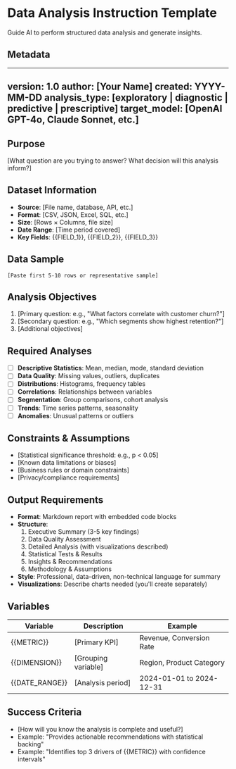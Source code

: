 # Data Analysis Instruction Template
Guide AI to perform structured data analysis and generate insights.

## Metadata
---
version: 1.0
author: [Your Name]
created: YYYY-MM-DD
analysis_type: [exploratory | diagnostic | predictive | prescriptive]
target_model: [OpenAI GPT-4o, Claude Sonnet, etc.]
---

## Purpose
[What question are you trying to answer? What decision will this analysis inform?]

## Dataset Information
- **Source**: [File name, database, API, etc.]
- **Format**: [CSV, JSON, Excel, SQL, etc.]
- **Size**: [Rows × Columns, file size]
- **Date Range**: [Time period covered]
- **Key Fields**: {{FIELD_1}}, {{FIELD_2}}, {{FIELD_3}}

## Data Sample
```
[Paste first 5-10 rows or representative sample]
```

## Analysis Objectives
1. [Primary question: e.g., "What factors correlate with customer churn?"]
2. [Secondary question: e.g., "Which segments show highest retention?"]
3. [Additional objectives]

## Required Analyses
- [ ] **Descriptive Statistics**: Mean, median, mode, standard deviation
- [ ] **Data Quality**: Missing values, outliers, duplicates
- [ ] **Distributions**: Histograms, frequency tables
- [ ] **Correlations**: Relationships between variables
- [ ] **Segmentation**: Group comparisons, cohort analysis
- [ ] **Trends**: Time series patterns, seasonality
- [ ] **Anomalies**: Unusual patterns or outliers

## Constraints & Assumptions
- [Statistical significance threshold: e.g., p < 0.05]
- [Known data limitations or biases]
- [Business rules or domain constraints]
- [Privacy/compliance requirements]

## Output Requirements
- **Format**: Markdown report with embedded code blocks
- **Structure**:
  1. Executive Summary (3-5 key findings)
  2. Data Quality Assessment
  3. Detailed Analysis (with visualizations described)
  4. Statistical Tests & Results
  5. Insights & Recommendations
  6. Methodology & Assumptions
- **Style**: Professional, data-driven, non-technical language for summary
- **Visualizations**: Describe charts needed (you'll create separately)

## Variables
| Variable | Description | Example |
|----------|-------------|---------|
| {{METRIC}} | [Primary KPI] | Revenue, Conversion Rate |
| {{DIMENSION}} | [Grouping variable] | Region, Product Category |
| {{DATE_RANGE}} | [Analysis period] | 2024-01-01 to 2024-12-31 |

## Success Criteria
- [How will you know the analysis is complete and useful?]
- Example: "Provides actionable recommendations with statistical backing"
- Example: "Identifies top 3 drivers of {{METRIC}} with confidence intervals"
